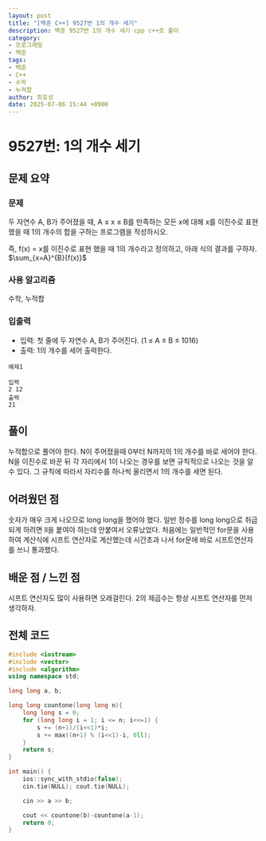 ```yaml
---
layout: post
title: "[백준 C++] 9527번 1의 개수 세기"
description: 백준 9527번 1의 개수 세기 cpp c++로 풀이
category:
- 프로그래밍
- 백준
tags:
- 백준
- C++
- 수학
- 누적합
author: 최호성
date: 2025-07-06 15:44 +0900
---
```

# 9527번: 1의 개수 세기

## 문제 요약
### 문제
두 자연수 A, B가 주어졌을 때, A ≤ x ≤ B를 만족하는 모든 x에 대해 x를 이진수로 표현했을 때 1의 개수의 합을 구하는 프로그램을 작성하시오.

즉, f(x) = x를 이진수로 표현 했을 때 1의 개수라고 정의하고, 아래 식의 결과를 구하자. 
$\sum_{x=A}^{B}{f(x)}$ 

### 사용 알고리즘
수학, 누적합

### 입출력
- 입력: 첫 줄에 두 자연수 A, B가 주어진다. (1 ≤ A ≤ B ≤ 1016)
- 출력: 1의 개수를 세어 출력한다.
```
예제1

입력
2 12
출력
21
```
## 풀이
누적합으로 풀어야 한다. N이 주어졌을때 0부터 N까지의 1의 개수를 바로 세어야 한다. N을 이진수로 바꾼 뒤 각 자리에서 1이 나오는 경우를 보면 규칙적으로 나오는 것을 알 수 있다. 그 규칙에 따라서 자리수를 하나씩 올리면서 1의 개수를 세면 된다.

## 어려웠던 점
숫자가 매우 크게 나오므로 long long을 했어야 했다. 일반 정수를 long long으로 취급되게 하려면 ll을 붙여야 하는데 안붙여서 오류났었다. 처음에는 일반적인 for문을 사용하여 계산식에 시프트 연산자로 계산했는데 시간초과 나서 for문에 바로 시프트연산자를 쓰니 통과했다.

## 배운 점 / 느낀 점
시프트 연산자도 많이 사용하면 오래걸린다. 2의 제곱수는 항상 시프트 연산자를 먼저 생각하자.

## 전체 코드
```cpp
#include <iostream>
#include <vector>
#include <algorithm>
using namespace std;

long long a, b;

long long countone(long long n){
    long long s = 0;
    for (long long i = 1; i <= n; i<<=1) {
        s += (n+1)/(i<<1)*i;
        s += max((n+1) % (i<<1)-i, 0ll);
    }
    return s;
}

int main() {
    ios::sync_with_stdio(false);
    cin.tie(NULL); cout.tie(NULL);

    cin >> a >> b;

    cout << countone(b)-countone(a-1);
    return 0;
}
```
